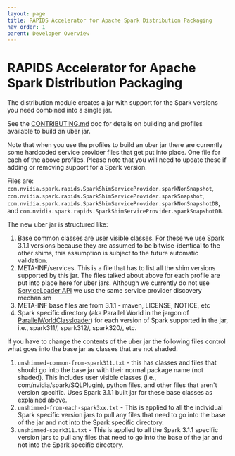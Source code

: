 ```yaml
---
layout: page
title: RAPIDS Accelerator for Apache Spark Distribution Packaging
nav_order: 1
parent: Developer Overview
---
```

# RAPIDS Accelerator for Apache Spark Distribution Packaging

The distribution module creates a jar with support for the Spark versions you need combined into a single jar.

See the [CONTRIBUTING.md](../CONTRIBUTING.md) doc for details on building and profiles available to build an uber jar.

Note that when you use the profiles to build an uber jar there are currently some hardcoded service provider files that get put into place. One file for each of the
above profiles. Please note that you will need to update these if adding or removing support for a Spark version.

Files are: `com.nvidia.spark.rapids.SparkShimServiceProvider.sparkNonSnapshot`, `com.nvidia.spark.rapids.SparkShimServiceProvider.sparkSnapshot`, `com.nvidia.spark.rapids.SparkShimServiceProvider.sparkNonSnapshotDB`, and `com.nvidia.spark.rapids.SparkShimServiceProvider.sparkSnapshotDB`.

The new uber jar is structured like:

1. Base common classes are user visible classes. For these we use Spark 3.1.1 versions because they are assumed to be 
bitwise-identical to the other shims, this assumption is subject to the future automatic validation.
2. META-INF/services. This is a file that has to list all the shim versions supported by this jar. 
The files talked about above for each profile are put into place here for uber jars. Although we currently do not use 
[ServiceLoader API](https://docs.oracle.com/javase/8/docs/api/java/util/ServiceLoader.html) we use the same service 
provider discovery mechanism
3. META-INF base files are from 3.1.1  - maven, LICENSE, NOTICE, etc
4. Spark specific directory (aka Parallel World in the jargon of 
[ParallelWorldClassloader](https://github.com/openjdk/jdk/blob/jdk8-b120/jaxws/src/share/jaxws_classes/com/sun/istack/internal/tools/ParallelWorldClassLoader.java)) 
for each version of Spark supported in the jar, i.e., spark311/, spark312/, spark320/, etc.

If you have to change the contents of the uber jar the following files control what goes into the base jar as classes that are not shaded.

1. `unshimmed-common-from-spark311.txt` - this has classes and files that should go into the base jar with their normal
package name (not shaded). This includes user visible classes (i.e., com/nvidia/spark/SQLPlugin), python files,
and other files that aren't version specific. Uses Spark 3.1.1 built jar for these base classes as explained above.
2. `unshimmed-from-each-spark3xx.txt` - This is applied to all the individual Spark specific version jars to pull
any files that need to go into the base of the jar and not into the Spark specific directory.
3. `unshimmed-spark311.txt` - This is applied to all the Spark 3.1.1 specific version jars to pull any files that need to go 
into the base of the jar and not into the Spark specific directory.
